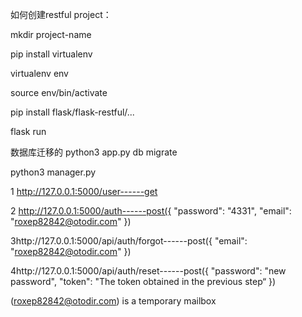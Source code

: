 如何创建restful project：

mkdir project-name

pip install virtualenv

virtualenv env

source env/bin/activate

pip install flask/flask-restful/...

flask run

数据库迁移的 python3 app.py db migrate


python3 manager.py

1 http://127.0.0.1:5000/user------get

2 http://127.0.0.1:5000/auth------post({
                                        "password": "4331",
                                        "email": "roxep82842@otodir.com"
                                    })
                                    
3http://127.0.0.1:5000/api/auth/forgot------post({
                                                  "email": "roxep82842@otodir.com"
                                                })
                                                
4http://127.0.0.1:5000/api/auth/reset------post({
                                                  "password": "new password",
                                                  "token": "The token obtained in the previous step“
                                                })
                                                

(roxep82842@otodir.com) is a temporary mailbox
